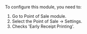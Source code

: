 To configure this module, you need to:

1. Go to Point of Sale module.
2. Select the Point of Sale -> Settings.
3. Checks 'Early Receipt Printing'.
